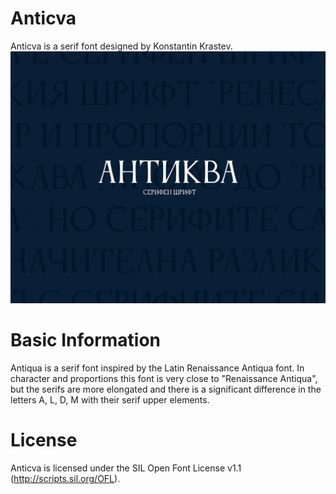 # Anticva
Anticva is a serif font designed by Konstantin Krastev. 
![](Documentation/anticva-01.png) 

# Basic Information
Antiqua is a serif font inspired by the Latin Renaissance Antiqua font. In character and proportions this font is very close to "Renaissance Antiqua", but the serifs are more elongated and there is a significant difference in the letters A, L, D, M with their serif upper elements.


# License

Anticva is licensed under the SIL Open Font License v1.1 (http://scripts.sil.org/OFL).
